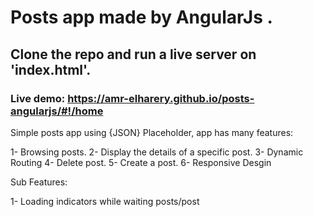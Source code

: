 # Posts app made by AngularJs  .

## Clone the repo and run a live server on 'index.html'.

### Live demo: https://amr-elharery.github.io/posts-angularjs/#!/home

Simple posts app using {JSON} Placeholder, app has many features:

  1- Browsing posts.
  2- Display the details of a specific post.
  3- Dynamic Routing
  4- Delete post.
  5- Create a post.
  6- Responsive Desgin
  
Sub Features:

  1- Loading indicators while waiting posts/post
